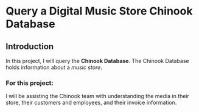 # Query a Digital Music Store Chinook Database

## Introduction
In this project, I will query the **Chinook Database**.
The Chinook Database holds information about a _music store_.

### For this project:
I will be assisting the Chinook team with understanding the media in their store, 
their customers and employees, and their invoice information. 
